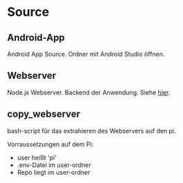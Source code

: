 # Source

## Android-App

Android App Source. Ordner mit Android Studio öffnen.

## Webserver

Node.js Webserver. Backend der Anwendung. Siehe [hier](webserver/README.md).

## copy_webserver

bash-script für das extrahieren des Webservers auf den pi. 

Vorraussetzungen auf dem Pi:
- user heißt 'pi'
- .env-Datei im user-ordner
- Repo liegt im user-ordner